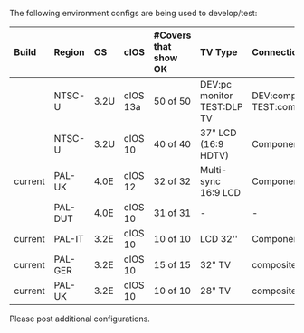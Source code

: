 The following environment configs are being used to develop/test:


|Build|Region|OS|cIOS|#Covers that show OK|TV Type|Connection|Developer|
|:----|:-----|:-|:---|:-------------------|:------|:---------|:--------|
|  |NTSC-U|3.2U|cIOS 13a|50 of 50|DEV:pc monitor TEST:DLP TV|DEV:composite TEST:component|afour98|
|  |NTSC-U|3.2U|cIOS 10|40 of 40|37" LCD (16:9 HDTV)|Component|beardface|
|current|PAL-UK|4.0E|cIOS 12|32 of 32|Multi-sync 16:9 LCD|Component|F1SHE4RS|
|  |PAL-DUT|4.0E|cIOS 10|31 of 31|- |- |gitkua|
|current|PAL-IT|3.2E|cIOS 10|10 of 10|LCD 32''|Component|Scognito|
|current|PAL-GER|3.2E|cIOS 10|15 of 15|32" TV|composite|LoudBob11|
|current|PAL-UK|3.2E|cIOS 10|10 of 10|28" TV|composite|Blackbird399|


Please post additional configurations.